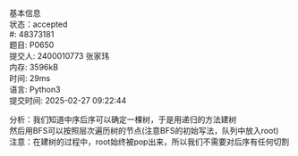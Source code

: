 基本信息  
状态：accepted  
#:
48373181  
题目:
P0650  
提交人:
2400010773 张家玮  
内存:
3596kB  
时间:
29ms  
语言:
Python3  
提交时间:
2025-02-27 09:22:44  

分析：我们知道中序后序可以确定一棵树，于是用递归的方法建树  
然后用BFS可以按照层次遍历树的节点(注意BFS的初始写法，队列中放入root)  
注意：在建树的过程中，root始终被pop出来，所以我们不需要对后序有任何切割